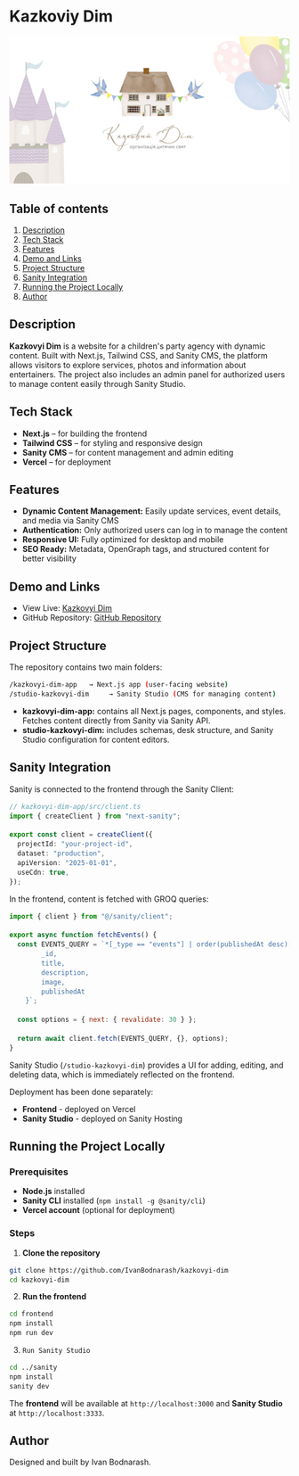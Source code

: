 # Kazkoviy Dim

<p align="center"> <img src="https://github.com/IvanBodnarash/kazkovyi-dim/blob/main/kazkovyi-dim-app/public/og-image.jpg?raw=true" alt="Project Screenshot" width="600"/> </p>

## Table of contents

1. [Description](#description)
2. [Tech Stack](#tech-stack)
3. [Features](#features)
4. [Demo and Links](#demo-and-links)
5. [Project Structure](#project-structure)
6. [Sanity Integration](#firebase-configuration)
7. [Running the Project Locally](#running-the-project-locally)
8. [Author](#author)

## Description

**Kazkovyi Dim** is a website for a children's party agency with dynamic content.
Built with Next.js, Tailwind CSS, and Sanity CMS, the platform allows visitors to explore services, photos and information about entertainers.
The project also includes an admin panel for authorized users to manage content easily through Sanity Studio.

## Tech Stack

- **Next.js** – for building the frontend
- **Tailwind CSS** – for styling and responsive design
- **Sanity CMS** – for content management and admin editing
- **Vercel** – for deployment

## Features

- **Dynamic Content Management:** Easily update services, event details, and media via Sanity CMS
- **Authentication:** Only authorized users can log in to manage the content
- **Responsive UI:** Fully optimized for desktop and mobile
- **SEO Ready:** Metadata, OpenGraph tags, and structured content for better visibility

## Demo and Links

- View Live: [Kazkovyi Dim](https://kazkovyi-dim.vercel.app/)
- GitHub Repository: [GitHub Repository](https://github.com/IvanBodnarash/kazkovyi-dim)

## Project Structure

The repository contains two main folders:

```bash
/kazkovyi-dim-app   → Next.js app (user-facing website)
/studio-kazkovyi-dim     → Sanity Studio (CMS for managing content)
```

- **kazkovyi-dim-app:** contains all Next.js pages, components, and styles. Fetches content directly from Sanity via Sanity API.
- **studio-kazkovyi-dim:** includes schemas, desk structure, and Sanity Studio configuration for content editors.

## Sanity Integration

Sanity is connected to the frontend through the Sanity Client:

```ts
// kazkovyi-dim-app/src/client.ts
import { createClient } from "next-sanity";

export const client = createClient({
  projectId: "your-project-id",
  dataset: "production",
  apiVersion: "2025-01-01",
  useCdn: true,
});
```

In the frontend, content is fetched with GROQ queries:

```js
import { client } from "@/sanity/client";

export async function fetchEvents() {
  const EVENTS_QUERY = `*[_type == "events"] | order(publishedAt desc)[0...3]{
        _id,
        title,
        description,
        image,
        publishedAt
    }`;

  const options = { next: { revalidate: 30 } };

  return await client.fetch(EVENTS_QUERY, {}, options);
}
```

Sanity Studio (`/studio-kazkovyi-dim`) provides a UI for adding, editing, and deleting data, which is immediately reflected on the frontend.

Deployment has been done separately:

- **Frontend** - deployed on Vercel
- **Sanity Studio** - deployed on Sanity Hosting

## Running the Project Locally

### Prerequisites

- **Node.js** installed
- **Sanity CLI** installed (`npm install -g @sanity/cli`)
- **Vercel account** (optional for deployment)

### Steps

1. **Clone the repository**

``` bash
git clone https://github.com/IvanBodnarash/kazkovyi-dim
cd kazkovyi-dim
```

2. **Run the frontend**

```bash
cd frontend
npm install
npm run dev
```

3. `Run Sanity Studio`

```bash
cd ../sanity
npm install
sanity dev
```

The **frontend** will be available at `http://localhost:3000` and **Sanity Studio** at `http://localhost:3333`.

## Author

Designed and built by Ivan Bodnarash.
